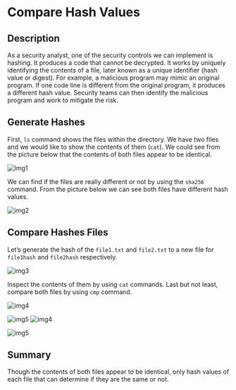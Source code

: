 # Compare Hash Values

## Description
As a security analyst, one of the security controls we can implement is hashing. It produces a code that cannot be decrypted. It works by uniquely identifying the contents of a file, later
known as a unique identifier (hash value or digest). For example, a malicious program may mimic an original program. If one code line is different from the original program, it produces a different hash value. Security teams can then identify the malicious program and work to mitigate the risk.

## Generate Hashes
First, `ls` command shows the files within the directory. We have two files and we would like to show the contents of them (`cat`). We could see from the picture below that the contents of both files appear to be identical.

![Img1](https://github.com/user-attachments/assets/4352e296-5570-4f65-852c-1a588b2f3f0e)

We can find if the files are really different or not by using the `sha256` command. From the picture below we can see both files have different hash values.

![img2](https://github.com/user-attachments/assets/b5fecff9-55b6-4ff3-995b-b500c887dec2)

## Compare Hashes Files
Let’s generate the hash of the `file1.txt` and `file2.txt` to a new file for `file1hash` and `file2hash` respectively.  

![img3](https://github.com/user-attachments/assets/24bfcb73-842e-4c7c-a188-4d341a9a4bfb)

Inspect the contents of them by using `cat` commands. Last but not least, compare both files by using `cmp` command.

![img4](https://github.com/user-attachments/assets/5e0927cc-8413-4613-b88d-4a4d04bcddae)


![img5](https://github.com/user-attachments/assets/9f963d35-58d7-4d4a-a58c-9dd6cee48ebb)
![img4](https://github.com/user-attachments/assets/5e0927cc-8413-4613-b88d-4a4d04bcddae)

![img5](https://github.com/user-attachments/assets/9f963d35-58d7-4d4a-a58c-9dd6cee48ebb)

## Summary
Though the contents of both files appear to be identical, only hash values of each file that can determine if they are the same or not.
